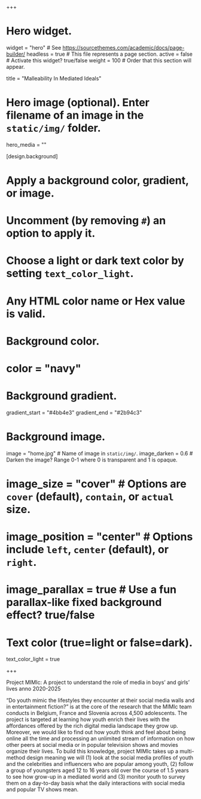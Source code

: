 +++
# Hero widget.
widget = "hero"  # See https://sourcethemes.com/academic/docs/page-builder/
headless = true  # This file represents a page section.
active = false  # Activate this widget? true/false
weight = 100  # Order that this section will appear.

title = "Malleability In Mediated Ideals"

# Hero image (optional). Enter filename of an image in the `static/img/` folder.
hero_media = ""

[design.background]
  # Apply a background color, gradient, or image.
  #   Uncomment (by removing `#`) an option to apply it.
  #   Choose a light or dark text color by setting `text_color_light`.
  #   Any HTML color name or Hex value is valid.

  # Background color.
  # color = "navy"
  
  # Background gradient.
  gradient_start = "#4bb4e3"
  gradient_end = "#2b94c3"
  
  # Background image.
   image = "home.jpg"  # Name of image in `static/img/`.
   image_darken = 0.6  # Darken the image? Range 0-1 where 0 is transparent and 1 is opaque.
  # image_size = "cover"  #  Options are `cover` (default), `contain`, or `actual` size.
  # image_position = "center"  # Options include `left`, `center` (default), or `right`.
  # image_parallax = true  # Use a fun parallax-like fixed background effect? true/false
  
  # Text color (true=light or false=dark).
  text_color_light = true

+++

Project MIMIc: A project to understand the role of media in boys’ and girls’ lives anno 2020-2025

“Do youth mimic the lifestyles they encounter at their social media walls and in entertainment fiction?” is at the core of the research that the MIMIc team conducts in Belgium, France and Slovenia across 4,500 adolescents. The project is targeted at learning how youth enrich their lives with the affordances offered by the rich digital media landscape they grow up. Moreover, we would like to find out how youth think and feel about being online all the time and processing an unlimited stream of information on how other peers at social media or in popular television shows and movies organize their lives. To build this knowledge, project MIMIc takes up a multi-method design meaning we will (1) look at the social media profiles of youth and the celebrities and influencers who are popular among youth, (2) follow a group of youngsters aged 12 to 16 years old over the course of 1.5 years to see how grow-up in a mediated world and (3) monitor youth to survey them on a day-to-day basis what the daily interactions with social media and popular TV shows mean.


